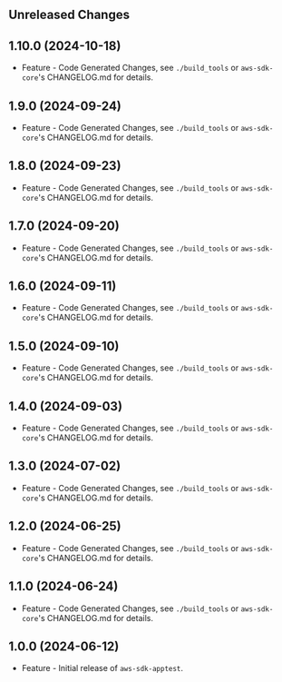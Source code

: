 Unreleased Changes
------------------

1.10.0 (2024-10-18)
------------------

* Feature - Code Generated Changes, see `./build_tools` or `aws-sdk-core`'s CHANGELOG.md for details.

1.9.0 (2024-09-24)
------------------

* Feature - Code Generated Changes, see `./build_tools` or `aws-sdk-core`'s CHANGELOG.md for details.

1.8.0 (2024-09-23)
------------------

* Feature - Code Generated Changes, see `./build_tools` or `aws-sdk-core`'s CHANGELOG.md for details.

1.7.0 (2024-09-20)
------------------

* Feature - Code Generated Changes, see `./build_tools` or `aws-sdk-core`'s CHANGELOG.md for details.

1.6.0 (2024-09-11)
------------------

* Feature - Code Generated Changes, see `./build_tools` or `aws-sdk-core`'s CHANGELOG.md for details.

1.5.0 (2024-09-10)
------------------

* Feature - Code Generated Changes, see `./build_tools` or `aws-sdk-core`'s CHANGELOG.md for details.

1.4.0 (2024-09-03)
------------------

* Feature - Code Generated Changes, see `./build_tools` or `aws-sdk-core`'s CHANGELOG.md for details.

1.3.0 (2024-07-02)
------------------

* Feature - Code Generated Changes, see `./build_tools` or `aws-sdk-core`'s CHANGELOG.md for details.

1.2.0 (2024-06-25)
------------------

* Feature - Code Generated Changes, see `./build_tools` or `aws-sdk-core`'s CHANGELOG.md for details.

1.1.0 (2024-06-24)
------------------

* Feature - Code Generated Changes, see `./build_tools` or `aws-sdk-core`'s CHANGELOG.md for details.

1.0.0 (2024-06-12)
------------------

* Feature - Initial release of `aws-sdk-apptest`.

